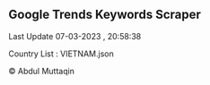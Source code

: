 

## Google Trends Keywords Scraper 
 
Last Update 07-03-2023 , 20:58:38

Country List :
VIETNAM.json



© Abdul Muttaqin 
